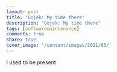 ```yaml
---
layout: post
title: "Gojek: My time there"
description: "Gojek: My time there"
tags: [softwaremaintenance]
comments: true
share: true
cover_image: '/content/images/2021/05/'
---
```


I used to be present